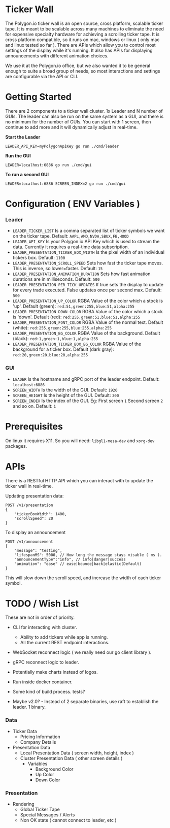 # Ticker Wall

The Polygon.io ticker wall is an open source, cross platform, scalable ticker tape. It is meant to be scalable across many machines to eliminate the need for expensive specialty hardware for achieving a scrolling ticker tape. It is cross platform compatible, so it runs on mac, windows or linux ( only mac and linux tested so far ). There are APIs which allow you to control most settings of the display while it's running. It also has APIs for displaying announcements with different animation choices.

We use it at the Polygon.io office, but we also wanted it to be general enough to suite a broad group of needs, so most interactions and settings are configurable via the API or CLI.

# Getting Started

There are 2 components to a ticker wall cluster. 1x Leader and N number of GUIs. The leader can also be run on the same system as a GUI, and there is no minimum for the number of GUIs. You can start with 1 screen, then continue to add more and it will dynamically adjust in real-time.

**Start the Leader**

`LEADER_API_KEY=myPolygonApiKey go run ./cmd/leader`

**Run the GUI**

`LEADER=localhost:6886 go run ./cmd/gui`

**To run a second GUI**

`LEADER=localhost:6886 SCREEN_INDEX=2 go run ./cmd/gui`

# Configuration ( ENV Variables )

### Leader

- `LEADER_TICKER_LIST` Is a comma separated list of ticker symbols we want on the ticker tape. Default: `AAPL,AMD,NVDA,SBUX,FB,HOOD`
- `LEADER_API_KEY` Is your Polygon.io API Key which is used to stream the data. Currently it requires a real-time data subscription.
- `LEADER_PRESENTATION_TICKER_BOX_WIDTH` Is the pixel width of an individual tickers box. Default: `1100`
- `LEADER_PRESENTATION_SCROLL_SPEED` Sets how fast the ticker tape moves. This is inverse, so lower=faster. Default: `15`
- `LEADER_PRESENTATION_ANIMATION_DURATION` Sets how fast animation durations are in milliseconds. Default: `500`
- `LEADER_PRESENTATION_PER_TICK_UPDATES` If true sets the display to update for every trade executed. False updates once per second max. Default: `500`
- `LEADER_PRESENTATION_UP_COLOR` RGBA Value of the color which a stock is 'up'. Default (green): `red:51,green:255,blue:51,alpha:255`
- `LEADER_PRESENTATION_DOWN_COLOR` RGBA Value of the color which a stock is 'down'. Default (red): `red:255,green:51,blue:51,alpha:255`
- `LEADER_PRESENTATION_FONT_COLOR` RGBA Value of the normal text. Default (white): `red:255,green:255,blue:255,alpha:255`
- `LEADER_PRESENTATION_BG_COLOR` RGBA Value of the background. Default (black): `red:1,green:1,blue:1,alpha:255`
- `LEADER_PRESENTATION_TICKER_BOX_BG_COLOR` RGBA Value of the background for a ticker box. Default (dark gray): `red:20,green:20,blue:20,alpha:255`

### GUI

- `LEADER` Is the hostname and gRPC port of the leader endpoint. Default: `localhost:6886`
- `SCREEN_WIDTH` Is the width of the GUI. Default: `1920`
- `SCREEN_HEIGHT` Is the height of the GUI. Default: `300`
- `SCREEN_INDEX` Is the index of the GUI. Eg: First screen `1` Second screen `2` and so on. Default: `1`

# Prerequisites

On linux it requires X11. So you will need: `libgl1-mesa-dev` and `xorg-dev` packages.

# APIs

There is a RESTful HTTP API which you can interact with to update the ticker wall in real-time.

Updating presentation data:

```
POST /v1/presentation
{
    "tickerBoxWidth": 1400,
    "scrollSpeed": 20
}
```

To display an announcement

```
POST /v1/announcement
{
    "message": "testing",
    "lifespanMS": 5000, // How long the message stays visable ( ms ).
    "announcementType":"info", // info|danger|success
    "animation": "ease" // ease|bounce|back|elastic(Default)
}
```

This will slow down the scroll speed, and increase the width of each ticker symbol.

# TODO / Wish List

These are not in order of priority.

- CLI for interacting with cluster.
  - Ability to add tickers while app is running.
  - All the current REST endpoint interactions.
- WebSocket reconnect logic ( we really need our go client library ).
- gRPC reconnect logic to leader.
- Potentially make charts instead of logos.
- Run inside docker container.
- Some kind of build process. tests?

- Maybe v2.0? - Instead of 2 separate binaries, use raft to establish the leader. 1 binary.

### Data

- Ticker Data
  - Pricing Information
  - Company Details
- Presentation Data
  - Local Presentation Data ( screen width, height, index )
  - Cluster Presentation Data ( other screen details )
    - Variables
      - Background Color
      - Up Color
      - Down Color

### Presentation

- Rendering
  - Global Ticker Tape
  - Special Messages / Alerts
  - Non OK state ( cannot connect to leader, etc )

